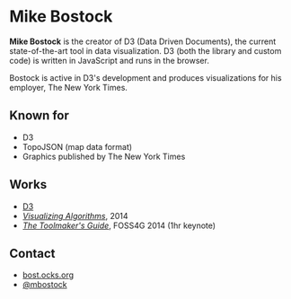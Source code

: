 # Mike Bostock

**Mike Bostock** is the creator of D3 (Data Driven Documents), the current
state-of-the-art tool in data visualization. D3 (both the library and custom
code) is written in JavaScript and runs in the browser.

Bostock is active in D3's development and produces visualizations for his
employer, The New York Times.

## Known for
* D3
* TopoJSON (map data format)
* Graphics published by The New York Times

## Works

* [D3](http://d3js.org/)
* _[Visualizing Algorithms](http://bost.ocks.org/mike/algorithms/)_, 2014
* _[The Toolmaker's Guide](http://vimeo.com/106198518)_, FOSS4G 2014 (1hr keynote)

## Contact

* [bost.ocks.org](http://bost.ocks.org/mike/)
* [@mbostock](https://twitter.com/mbostock)
